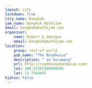 ```yaml
---
layout: city                                           
lockdown: True
city_name: Bangkok                                                              
jam_name: Bangkok MathsJam
email: bangkok@mathsjam.com
organiser:
    name: Robert & Georgie
    email: bangkok@mathsjam.com
location:
    group: rest-of-world
    pub_name: "The Roadhouse"
    description: " on Surawong"
    url: http://roadhousebarbecue.com/
    lon: 100.53362590000006
    lat: 13.7304697
hiatus: False
---
```

